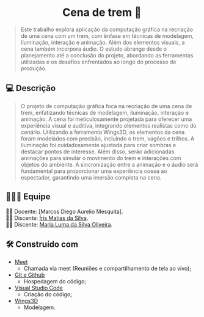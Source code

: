 <h1 align="center">Cena de trem 🚄</h1>

> Este trabalho explora aplicação da computação gráfica na recriação de uma cena com um trem, com ênfase em técnicas de modelagem, iluminação, interação e animação. Além dos elementos visuais, a cena também incorpora áudio. O estudo abrange desde o planejamento até a conclusão do projeto, abordando as ferramentas utilizadas e os desafios enfrentados ao longo do processo de produção.

## **:computer:** Descrição

> O projeto de computação gráfica foca na recriação de uma cena de trem, enfatizando técnicas de modelagem, iluminação, interação e animação. A cena foi meticulosamente projetada para oferecer uma experiência visual e auditiva, integrando elementos realistas como do cenário. Utilizando a ferramenta Wings3D, os elementos da cena foram modelados com precisão, incluindo o trem, vagões e trilhos. A iluminação foi cuidadosamente ajustada para criar sombras e destacar pontos de interesse. Além disso, serão adicionadas animações para simular o movimento do trem e interações com objetos do ambiente. A sincronização entre a animação e o áudio será fundamental para proporcionar uma experiência coesa ao espectador, garantindo uma imersão completa na cena.


## :family_man_woman_girl: Equipe
:man_teacher: Docente: [Marcos Diego Aurelio Mesquita].<br />
:woman_student: Discente: [Íris Matias da Silva](https://github.com/IrisMatiasdaSilva).<br />
:woman_student: Discente: [Maria Luma da Silva Oliveira](https://github.com/LumaOlli).<br />


## **:hammer_and_wrench:** Construído com
 *  [Meet](https://meet.google.com/)
    * Chamada via meet (Reuniões e compartilhamento de tela ao vivo);    
 *  [Git e Github](https://github.com/)
    * Hospedagem do código;
 *  [Visual Studio Code](https://code.visualstudio.com/)
    * Criação do código;
 *  [Wings3D](https://www.wings3d.com/)
    * Modelagem.
    

